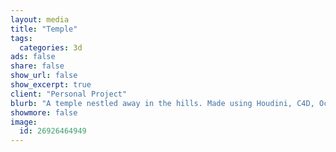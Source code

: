 ```yaml
---
layout: media
title: "Temple"
tags:
  categories: 3d
ads: false
share: false
show_url: false
show_excerpt: true
client: "Personal Project"
blurb: "A temple nestled away in the hills. Made using Houdini, C4D, Octane, and TurbulenceFD."
showmore: false
image:
  id: 26926464949
---
```

